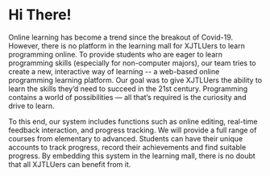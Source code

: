
# Hi There!
Online learning has become a trend since the breakout of Covid-19. However, there is no platform in the learning mall for XJTLUers to learn programming online. To provide students who are eager to learn programming skills (especially for non-computer majors), our team tries to create a new, interactive way of learning -- a web-based online programming learning platform.  Our goal was to give XJTLUers  the ability to learn the skills they’d need to succeed in the 21st century. Programming contains a world of possibilities — all that’s required is the curiosity and drive to learn.

To this end, our system includes functions such as online editing, real-time feedback interaction, and progress tracking. We will provide a full range of courses from elementary to advanced. Students can have their unique accounts to track progress, record their achievements and find suitable progress. By embedding this system in the learning mall, there is no doubt that all XJTLUers can benefit from it.
